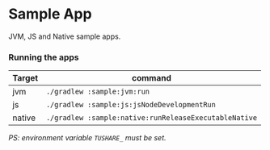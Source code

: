 # Sample App

JVM, JS and Native sample apps.

### Running the apps

| Target | command                                               |
|--------|-------------------------------------------------------|
| jvm    | `./gradlew :sample:jvm:run`                           |
| js     | `./gradlew :sample:js:jsNodeDevelopmentRun`           |
| native | `./gradlew :sample:native:runReleaseExecutableNative` |

_PS: environment variable `TUSHARE_` must be set._
